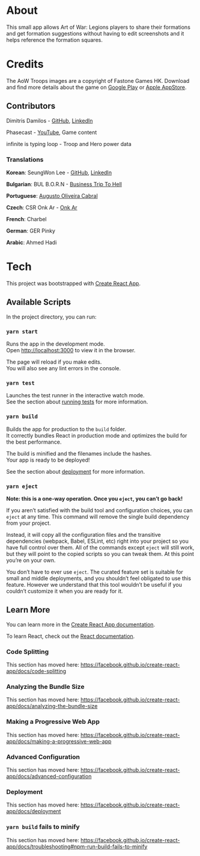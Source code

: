 # About

This small app allows Art of War: Legions players to share their formations and get formation suggestions without
having to edit screenshots and it helps reference the formation squares.

# Credits

The AoW Troops images are a copyright of Fastone Games HK. Download and find more details about the game on
[Google Play](https://play.google.com/store/apps/details?id=com.addictive.strategy.army&hl=en) or
[Apple AppStore](https://itunes.apple.com/us/app/id1484362191).

## Contributors

Dimitris Damilos - [GitHub](https://github.com/Jonur), [LinkedIn](https://www.linkedin.com/in/dimitrisdamilos/)

Phasecast - [YouTube](https://www.youtube.com/phasecast), Game content

infinite is typing loop - Troop and Hero power data

### Translations

**Korean**: SeungWon Lee - [GitHub](https://github.com/lsw6684), [LinkedIn](https://www.linkedin.com/in/%EC%8A%B9%EC%9B%90-%EC%9D%B4-2181a0201)

**Bulgarian**: BUL B.O.R.N - [Business Trip To Hell](https://businesstriptohell.blogspot.com/)

**Portuguese**: [Augusto Oliveira Cabral](https://www.facebook.com/augusto.oliveiracabral/)

**Czech**: CSR Onk Ar - [Onk Ar](https://www.youtube.com/channel/UCCOxIztLvcS6OASkGi07_Bw)

**French**: Charbel

**German**: GER Pinky

**Arabic**: Ahmed Hadi

# Tech

This project was bootstrapped with [Create React App](https://github.com/facebook/create-react-app).

## Available Scripts

In the project directory, you can run:

### `yarn start`

Runs the app in the development mode.<br />
Open [http://localhost:3000](http://localhost:3000) to view it in the browser.

The page will reload if you make edits.<br />
You will also see any lint errors in the console.

### `yarn test`

Launches the test runner in the interactive watch mode.<br />
See the section about [running tests](https://facebook.github.io/create-react-app/docs/running-tests) for more information.

### `yarn build`

Builds the app for production to the `build` folder.<br />
It correctly bundles React in production mode and optimizes the build for the best performance.

The build is minified and the filenames include the hashes.<br />
Your app is ready to be deployed!

See the section about [deployment](https://facebook.github.io/create-react-app/docs/deployment) for more information.

### `yarn eject`

**Note: this is a one-way operation. Once you `eject`, you can’t go back!**

If you aren’t satisfied with the build tool and configuration choices, you can `eject` at any time. This command will remove the single build dependency from your project.

Instead, it will copy all the configuration files and the transitive dependencies (webpack, Babel, ESLint, etc) right into your project so you have full control over them. All of the commands except `eject` will still work, but they will point to the copied scripts so you can tweak them. At this point you’re on your own.

You don’t have to ever use `eject`. The curated feature set is suitable for small and middle deployments, and you shouldn’t feel obligated to use this feature. However we understand that this tool wouldn’t be useful if you couldn’t customize it when you are ready for it.

## Learn More

You can learn more in the [Create React App documentation](https://facebook.github.io/create-react-app/docs/getting-started).

To learn React, check out the [React documentation](https://reactjs.org/).

### Code Splitting

This section has moved here: https://facebook.github.io/create-react-app/docs/code-splitting

### Analyzing the Bundle Size

This section has moved here: https://facebook.github.io/create-react-app/docs/analyzing-the-bundle-size

### Making a Progressive Web App

This section has moved here: https://facebook.github.io/create-react-app/docs/making-a-progressive-web-app

### Advanced Configuration

This section has moved here: https://facebook.github.io/create-react-app/docs/advanced-configuration

### Deployment

This section has moved here: https://facebook.github.io/create-react-app/docs/deployment

### `yarn build` fails to minify

This section has moved here: https://facebook.github.io/create-react-app/docs/troubleshooting#npm-run-build-fails-to-minify
